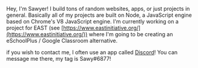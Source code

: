Hey, I'm Sawyer! I build tons of random websites, apps, or just projects in general. Basically all of my projects are built on Node, a JavaScript engine based on Chrome's V8 JavaScript engine. I'm currently working on a project for EAST (see [https://www.eastinitiative.org/](https://www.eastinitiative.org/)) where I'm going to be creating an eSchoolPlus / Google Classroom alternative.

if you wish to contact me, I often use an app called [Discord](https://discord.com)! You can message me there, my tag is Sawy#6877!
